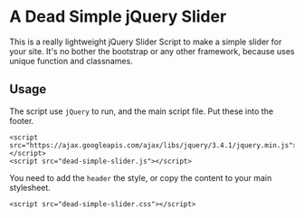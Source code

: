 # A Dead Simple jQuery Slider
This is a really lightweight jQuery Slider Script to make a simple slider for your site. It's no bother the bootstrap or any other framework, because uses unique function and classnames.

## Usage
The script use `jQuery` to run, and the main script file. Put these into the footer.
```
<script src="https://ajax.googleapis.com/ajax/libs/jquery/3.4.1/jquery.min.js"></script>
<script src="dead-simple-slider.js"></script>
```
You need to add the `header` the style, or copy the content to your main stylesheet.
```
<script src="dead-simple-slider.css"></script>
```

